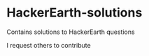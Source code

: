 # HackerEarth-solutions
Contains solutions to HackerEarth questions

I request others to contribute

